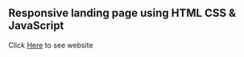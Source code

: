 ## Responsive landing page using HTML CSS & JavaScript

Click [Here](https://mehran1384.github.io/responsive-landing-page/) to see website